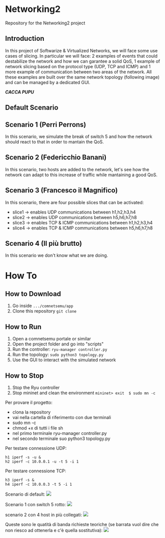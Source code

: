 # Networking2
Repository for the Networking2 project

## Introduction
In this project of Softwarize & Virtualized Networks, we will face some use cases of slicing. In particular we will face: 2 examples of events that could destabilize the network and how we can garantee a solid QoS, 1 example of network slicing based on the protocol type (UDP, TCP and ICMP) and 1 more example of communication between two areas of the network. All these examples are built over the same network topology (following image) and can be managed by a dedicated GUI.  

***CACCA PUPU***


## Default Scenario


## Scenario 1 (Perri Perrons)
In this scenario, we simulate the break of switch 5 and how the network should react to that in order to mantain the QoS.


## Scenario 2 (Federicchio Banani)
In this scenario, two hosts are added to the network, let's see how the network can adapt to this increase of traffic while mantaining a good QoS.


## Scenario 3 (Francesco il Magnifico)
In this scenario, there are four possible slices that can be activated:
  - slice1 -> enables UDP communications between h1,h2,h3,h4
  - slice2 -> enables UDP communications between h5,h6,h7,h8
  - slice3 -> enables TCP & ICMP communications between h1,h2,h3,h4
  - slice4 -> enables TCP & ICMP communications between h5,h6,h7,h8

## Scenario 4 (Il più brutto)
In this scenario we don't know what we are doing.

# How To 
## How to Download
1. Go inside ```.../comnetsemu/app```
2. Clone this repository ```git clone ```

## How to Run
1. Open a comnetsemu portale or similar
2. Open the project folder and go into "scripts"
3. Run the controller: ```ryu-manager controller.py```
4. Run the topology: ```sudo python3 topology.py```
5. Use the GUI to interact with the simulated network

## How to Stop
1. Stop the Ryu controller
2. Stop mininet and clean the environment ```mininet> exit  $ sudo mn -c```

Per provare il progetto:
- clona la repository
- vai nella cartella di riferimento con due terminali
- sudo mn -c
- chmod +x di tutti i file sh
- nel primo terminale ryu-manager controller.py
- nel secondo terminale suo python3 topology.py

Per testare connessione UDP:
```
h1 iperf -s -u &
h2 iperf -c 10.0.0.1 -u -t 5 -i 1
```  
Per testare connessione TCP:  
```
h3 iperf -s &
h4 iperf -c 10.0.0.3 -t 5 -i 1
```  

Scenario di default:
![](images/default.jpg)

Scenario 1 con switch 5 rotto:
![](images/scenario1.jpg)

scenario 2 con 4 host in più collegati:
![](images/scenario2.jpg)

Queste sono le quatità di banda richieste teoriche (se barrata vuol dire che non riesco ad ottenerla e c'è quella sostitutiva):
![](images/QoS.jpg)
